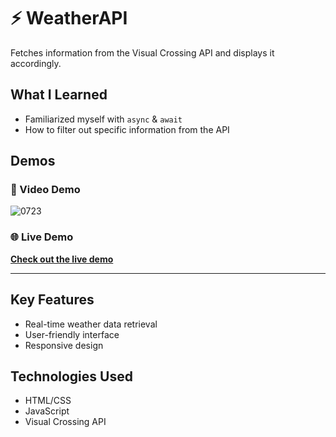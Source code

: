 # ⚡ WeatherAPI

Fetches information from the Visual Crossing API and displays it accordingly.

## What I Learned

- Familiarized myself with `async` & `await`
- How to filter out specific information from the API

## Demos

### 🎥 Video Demo


![0723](https://github.com/user-attachments/assets/66f35c66-a0df-44cd-8f5d-0ccc97a03fac)



### 🌐 Live Demo

[**Check out the live demo**](https://weather-api-green-tau.vercel.app/)

---

## Key Features

- Real-time weather data retrieval
- User-friendly interface
- Responsive design

## Technologies Used

- HTML/CSS
- JavaScript
- Visual Crossing API
